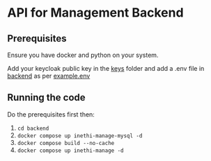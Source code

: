 # API for Management Backend

## Prerequisites
Ensure you have docker and python on your system.

Add your keycloak public key in the [keys](keys) folder and add a .env file in [backend](backend) as per [example.env](backend/backend/.env.example)

## Running the code
Do the prerequisites first then:
1. `cd backend`
2. `docker compose up inethi-manage-mysql -d`
3. `docker compose build --no-cache`
4. `docker compose up inethi-manage -d`